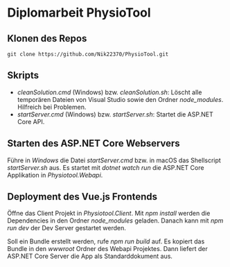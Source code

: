 # Diplomarbeit PhysioTool

## Klonen des Repos

```
git clone https://github.com/Nik22370/PhysioTool.git
```

## Skripts

- *cleanSolution.cmd* (Windows) bzw. *cleanSolution.sh*: Löscht alle temporären Dateien von
  Visual Studio sowie den Ordner *node_modules*. Hilfreich bei Problemen.
- *startServer.cmd* (Windows) bzw. *startServer.sh*: Startet die ASP.NET Core API.

## Starten des ASP.NET Core Webservers

Führe in *Windows* die Datei *startServer.cmd* bzw. in macOS das Shellscript *startServer.sh* aus.
Es startet mit *dotnet watch run* die ASP.NET Core Applikation in *Physiotool.Webapi*.

## Deployment des Vue.js Frontends

Öffne das Client Projekt in *Physiotool.Client*. Mit *npm install* werden die Dependencies
in den Ordner *node_modules* geladen. Danach kann mit *npm run dev* der Dev Server gestartet
werden.

Soll ein Bundle erstellt werden, rufe *npm run build* auf. Es kopiert das Bundle in den *wwwroot*
Ordner des Webapi Projektes. Dann liefert der ASP.NET Core Server die App als Standarddokument
aus.

